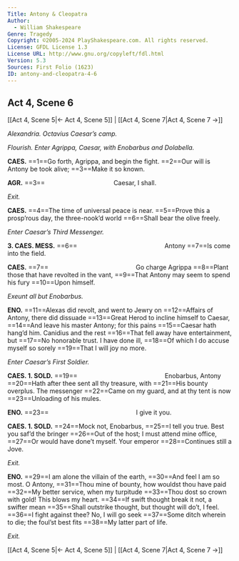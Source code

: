 ```yaml
---
Title: Antony & Cleopatra
Author: 
  - William Shakespeare
Genre: Tragedy
Copyright: ©2005-2024 PlayShakespeare.com. All rights reserved.
License: GFDL License 1.3
License URL: http://www.gnu.org/copyleft/fdl.html
Version: 5.3
Sources: First Folio (1623)
ID: antony-and-cleopatra-4-6
---
```


## Act 4, Scene 6
[[Act 4, Scene 5|← Act 4, Scene 5]] | [[Act 4, Scene 7|Act 4, Scene 7 →]]

*Alexandria. Octavius Caesar’s camp.*

*Flourish. Enter Agrippa, Caesar, with Enobarbus and Dolabella.*

**CAES.**
==1==Go forth, Agrippa, and begin the fight.
==2==Our will is Antony be took alive;
==3==Make it so known.

**AGR.**
==3==           Caesar, I shall.

*Exit.*

**CAES.**
==4==The time of universal peace is near.
==5==Prove this a prosp’rous day, the three-nook’d world
==6==Shall bear the olive freely.

*Enter Caesar’s Third Messenger.*

**3. CAES. MESS.**
==6==              Antony
==7==Is come into the field.

**CAES.**
==7==              Go charge Agrippa
==8==Plant those that have revolted in the vant,
==9==That Antony may seem to spend his fury
==10==Upon himself.

*Exeunt all but Enobarbus.*

**ENO.**
==11==Alexas did revolt, and went to Jewry on
==12==Affairs of Antony, there did dissuade
==13==Great Herod to incline himself to Caesar,
==14==And leave his master Antony; for this pains
==15==Caesar hath hang’d him. Canidius and the rest
==16==That fell away have entertainment, but
==17==No honorable trust. I have done ill,
==18==Of which I do accuse myself so sorely
==19==That I will joy no more.

*Enter Caesar’s First Soldier.*

**CAES. 1. SOLD.**
==19==              Enobarbus, Antony
==20==Hath after thee sent all thy treasure, with
==21==His bounty overplus. The messenger
==22==Came on my guard, and at thy tent is now
==23==Unloading of his mules.

**ENO.**
==23==              I give it you.

**CAES. 1. SOLD.**
==24==Mock not, Enobarbus,
==25==I tell you true. Best you saf’d the bringer
==26==Out of the host; I must attend mine office,
==27==Or would have done’t myself. Your emperor
==28==Continues still a Jove.

*Exit.*

**ENO.**
==29==I am alone the villain of the earth,
==30==And feel I am so most. O Antony,
==31==Thou mine of bounty, how wouldst thou have paid
==32==My better service, when my turpitude
==33==Thou dost so crown with gold! This blows my heart.
==34==If swift thought break it not, a swifter mean
==35==Shall outstrike thought, but thought will do’t, I feel.
==36==I fight against thee? No, I will go seek
==37==Some ditch wherein to die; the foul’st best fits
==38==My latter part of life.

*Exit.*

[[Act 4, Scene 5|← Act 4, Scene 5]] | [[Act 4, Scene 7|Act 4, Scene 7 →]]